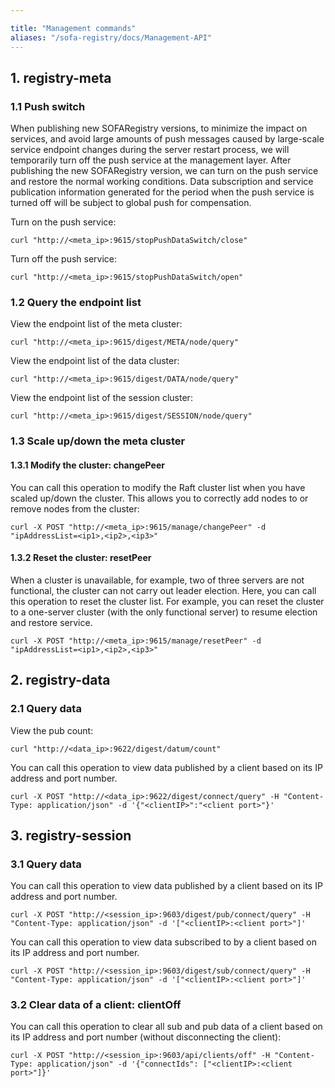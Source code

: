 ```yaml
---

title: "Management commands"
aliases: "/sofa-registry/docs/Management-API"
---
```


## 1. registry-meta

### 1.1 Push switch

When publishing new SOFARegistry versions, to minimize the impact on services, and avoid large amounts of push messages caused by large-scale service endpoint changes during the server restart process, we will temporarily turn off the push service at the management layer. After publishing the new SOFARegistry version, we can turn on the push service and restore the normal working conditions. Data subscription and service publication information generated for the period when the push service is turned off will be subject to global push for compensation.

Turn on the push service:

```shell
curl "http://<meta_ip>:9615/stopPushDataSwitch/close"
```

Turn off the push service:

```shell
curl "http://<meta_ip>:9615/stopPushDataSwitch/open"
```

### 1.2 Query the endpoint list

View the endpoint list of the meta cluster:

```shell
curl "http://<meta_ip>:9615/digest/META/node/query"
```

View the endpoint list of the data cluster:

```shell
curl "http://<meta_ip>:9615/digest/DATA/node/query"
```

View the endpoint list of the session cluster:

```shell
curl "http://<meta_ip>:9615/digest/SESSION/node/query"
```

### 1.3 Scale up/down the meta cluster

#### 1.3.1 Modify the cluster: changePeer

You can call this operation to modify the Raft cluster list when you have scaled up/down the cluster. This allows you to correctly add nodes to or remove nodes from the cluster:

```shell
curl -X POST "http://<meta_ip>:9615/manage/changePeer" -d "ipAddressList=<ip1>,<ip2>,<ip3>"
```

#### 1.3.2 Reset the cluster: resetPeer

When a cluster is unavailable, for example, two of three servers are not functional, the cluster can not carry out leader election. Here, you can call this operation to reset the cluster list. For example, you can reset the cluster to a one-server cluster (with the only functional server) to resume election and restore service.

```shell
curl -X POST "http://<meta_ip>:9615/manage/resetPeer" -d "ipAddressList=<ip1>,<ip2>,<ip3>"
```

## 2. registry-data

### 2.1 Query data

View the pub count:

```shell
curl "http://<data_ip>:9622/digest/datum/count"
```

You can call this operation to view data published by a client based on its IP address and port number.

```shell
curl -X POST "http://<data_ip>:9622/digest/connect/query" -H "Content-Type: application/json" -d '{"<clientIP>":"<client port>"}'
```

## 3. registry-session

### 3.1 Query data

You can call this operation to view data published by a client based on its IP address and port number.

```shell
curl -X POST "http://<session_ip>:9603/digest/pub/connect/query" -H "Content-Type: application/json" -d '["<clientIP>:<client port>"]'
```

You can call this operation to view data subscribed to by a client based on its IP address and port number.

```shell
curl -X POST "http://<session_ip>:9603/digest/sub/connect/query" -H "Content-Type: application/json" -d '["<clientIP>:<client port>"]'
```

### 3.2 Clear data of a client: clientOff

You can call this operation to clear all sub and pub data of a client based on its IP address and port number (without disconnecting the client):

```shell
curl -X POST "http://<session_ip>:9603/api/clients/off" -H "Content-Type: application/json" -d '{"connectIds": ["<clientIP>:<client port>"]}'
```
